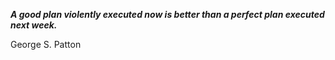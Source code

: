_**A good plan violently executed now is better than a perfect plan executed next week.**_

George S. Patton